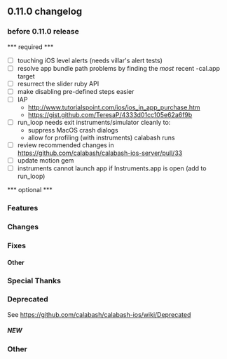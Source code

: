 ## 0.11.0 changelog

### before 0.11.0 release

*** required ***

- [ ] touching iOS level alerts (needs villar's alert tests)
- [ ] resolve app bundle path problems by finding the *most* recent -cal.app target
- [ ] resurrect the slider ruby API
- [ ] make disabling pre-defined steps easier
- [ ] IAP
   - http://www.tutorialspoint.com/ios/ios_in_app_purchase.htm
   - https://gist.github.com/TeresaP/4333d01cc105e62a6f9b
- [ ] run_loop needs exit instruments/simulator cleanly to:
    - suppress MacOS crash dialogs
    - allow for profiling (with instruments) calabash runs
- [ ] review recommended changes in https://github.com/calabash/calabash-ios-server/pull/33
- [ ] update motion gem
- [ ] instruments cannot launch app if Instruments.app is open (add to run_loop)

*** optional ***

### Features

### Changes

### Fixes

#### Other

### Special Thanks

### Deprecated

See https://github.com/calabash/calabash-ios/wiki/Deprecated

##### NEW

### Other

